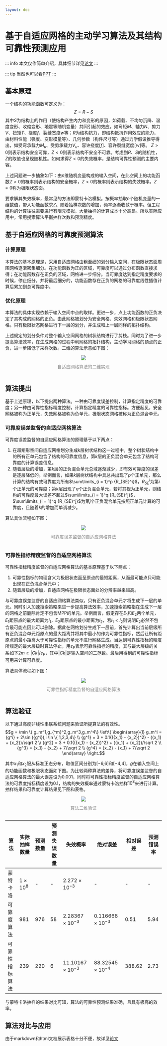 ```yaml
---
layout: doc
---
```

# 基于自适应网格的主动学习算法及其结构可靠性预测应用

::: info
本文仅作简单介绍，具体细节详见[论文](/reliabilitythesis.md)
:::

::: tip
当然也可以看[PPT](/reliabilityppt.md)
:::

## 基本原理
一个结构的功能函数可定义为：
$$Z=R-S$$
其中$S$为结构上的作用（使结构产生内力和变形的原因，如荷载、不均匀沉降、温度变形、收缩变形、地震等随机变量）共同引起的效应，如弯矩$M$、轴力$N$、剪力$V$、扭矩$T$、挠度$f$、裂缝宽度$w$等；$R$为结构抗力，即结构抵抗作用效应的能力，由材料性能（强度、变形模量等）、几何参数（构件尺寸等）通过力学假设推导得出，如受弯承载力$M_u$、受剪承载力$V_u$、容许挠度$[f]$、容许裂缝宽度$[w]$等。
$Z>0$则表示结构安全可靠，$Z<0$则表示结构不安全不可靠。考虑到$R$、$S$的随机性，$Z$的取值也呈现随机性。如何求得$Z<0$的失效概率，是结构可靠性预测的主要内容。

上述问题进一步抽象如下：由$n$维随机变量构成的输入空间，在此空间上的功能函数$Z>0$的概率则表示结构的安全概率，$Z<0$的概率则表示结构的失效概率。$Z=0$称为极限状态面。

要求解其失效概率，最常见的方法即蒙特卡洛模拟。按概率抽取$n$个随机变量的一组数值，带入功能函数求$Z$。随着抽样次数的增加，频率逐渐收敛于概率。但工程结构的计算往往需要进行有限元模拟，大量抽样的计算成本十分高昂。所以实际应用中，常用搜索算法平衡抽样次数和预测精度。

## 基于自适应网格的可靠度预测算法

### 计算原理

本算法的基本原理是，采用自适应网格由粗至细的划分输入空间，在极限状态面周围网格逐渐密集细分。在功能函数为正的区域，可靠度可以通过分布函数直接求得；在功能函数存在正负的区域，网格进一步细分。当可靠度达到指定精度要求的时候，停止细分。并将最后细分的，功能函数存在正负的网格的可靠度线性插值计算后累加到总可靠度中。

### 优化原理

本算法的具体实现依赖于输入空间中点的取样。更进一步，点上功能函数的正负决定了其构成的网格的正负。由此网格被划分为安全网格、失效网格和极限状态网格。只有极限状态网格进行下一层的划分，并生成和上一层同样的拓扑结构。

上述规定的划分条件对整个输入空间网格的树状结构进行了剪枝。同时为了进一步提高算法效率，在生成网格的过程中利网格的拓扑结构，主动学习网格的顶点的正负，进一步降低了采样次数。二维的算法示意如下图：


<div style="display: flex; justify-content: center; align-items: center;  flex-direction: column;">
  <img src="/r1.svg">
  <p style="margin-top: 10px; color:#888888">自适应网格算法的二维实现</p>
</div>

## 算法提出
基于上述原理，以下提出两种算法。一种由可靠度误差控制，计算指定精度的可靠度；另一种由可靠性指标精度控制，计算指定精度的可靠性指标。方便起见，安全网格被称为正单元，失效网格被称为负单元，极限状态网格被称为正负混合单元。
### 可靠度误差监督的自适应网格算法

可靠度误差监督的自适应网格算法的原理基于以下两点：
1. 在超矩形空间自适应网格划分生成$k$层树状结构这一过程中，整个树状结构中的所有正单元包含了结构的可靠度信息，第$k$层的正负混合单元包含了结构可靠度的计算误差信息。
2. 随着层级的增加，第$k$层的正负混合单元总域逐渐减少，即有效可靠度的误差是逐层降低的。举例而言，如果$k$层树状结构中具总共出现了$p$个正单元，那么计算的结构有效可靠度为所有$\sum\limits_{i = 1}^p {R_{SE}^i}$，${R_{SE}^i}$为第$i$个正单元的可靠度；第$k$层出现了$q$个正负混合单元，若将其视为正单元，则结构的可靠度最大误差不超过$\sum\limits_{i = 1}^q {R_{SE}^j}$，$\sum\limits_{i = 1}^q {R_{SE}^j}$为第$j$个正负混合单元按照正单元计算的可靠度，且随着$k$的增加而单调减少。

算法具体流程如下图：

<div style="display: flex; justify-content: center; align-items: center;  flex-direction: column;">
  <img src="/r2.svg">
  <p style="margin-top: 10px; color:#888888">可靠度误差监督的自适应网格算法</p>
</div>

### 可靠性指标精度监督的自适应网格算法

可靠性指标精度监督的自适应网格算法的基本原理基于以下两点：
1. 可靠性指标的物理含义为极限状态面至原点的最短距离，从而最可能点只可能出现在正负混合单元中；
2. 随着层级的增加，自适应网格在极限状态面处的分辨率越来越高。

与可靠度误差监督的自适应网格算法类似，只有正负混合单元才将生成下一层的单元。同时引入加速搜索策略来进一步提高算法效率，加速搜索策略指在生成下一层的网格之前删除肯定不包含MPP的单元。举例而言，假定存在$E_1$和$E_2$两个单元，$E_1$距原点的最大距离为$l_1$，$E_2$距原点的最小距离为$l_2$，若$l_1<l_2$则说明$E_2$必然不包含最可能点因此可以删除。据此在网格划分生成下一层前，首先计算出当前层级所有正负混合单元距原点的最大距离并将其中最小的作为可靠性指标，然后让所有距原点的最小距离大于可靠性指标的单元不进行网格生成。当达到可靠性指标的精度所规定的最大层级时算法停止，用$\varepsilon_P$表示可靠性指标的精度，其与最大层级的关系如下$2m ≥|Ck|/\varepsilon_P$，其中$|Ck|$是输入空间的二范数。最后用得到的可靠性指标可用来计算可靠度。


算法具体流程如下图：

<div style="display: flex; justify-content: center; align-items: center;  flex-direction: column;">
  <img src="/r3.svg">
  <p style="margin-top: 10px; color:#888888">可靠性指标精度监督的自适应网格算法</p>
</div>

## 算法验证

以下通过高度非线性串联系统问题来验证所提算法的有效性。
$$g = \min \{ g_m^1,g_{^m}^2,g_m^3,g_m^4\} \left\{ \begin{array}{l}
g_m^i = {g^i} + 2\sin ({g^i}),i \in \{ 1,2,3,4\} \\
{g^1} = 3 + 0.1{({x_1} - {x_2})^2} - ({x_1} + {x_2})/\sqrt 2 \\
{g^2} = 3 + 0.1{({x_1} - {x_2})^2} + ({x_1} + {x_2})/\sqrt 2 \\
{g^3} = {x_1} - {x_2} + 7/\sqrt 2 \\
{g^4} = {x_2} - {x_1} + 7/\sqrt 2 
\end{array} \right.$$

其中$x_1$和$x_2$服从标准正态分布，取值区间分别为[−6,6]和[−4,4]，$g$在输入空间上的功能函数和极限状态面如下图。为比较两种算法的差异，将可靠度误差监督的自适应网格算法的最大误差设为0.001，同时将可靠性指标精度监督的自适应网格算法的可靠度指标精度设为0.1，结构的失效概率通过蒙特卡洛抽样$10^8$来进行计算。抽样结果和可靠度计算结果见下图和表格。

<div style="display: flex; justify-content: center; align-items: center;  flex-direction: column;">
  <img src="/r4.svg">
  <p style="margin-top: 10px; color:#888888">算法二维验证</p>
</div>

| 算法         | 实际抽样数量 | 预测数量 | 预测失误数量 | 失效概率              | 绝对误差              | 相对误差 | 预测错误率 |
| -------------- | ----------------- | -------- | ------------ | ------------------------- | ------------------------- | -------- | ---------- |
| 蒙特卡洛   | $1 \times 10^{8}$ | -        | -            | $2.272 \times 10^{-3}$    | -                         | -        | -          |
| 可靠度算法 | $981$               | $976$     | $58$           | $2.28367 \times 10^{-3}$  | $0.116668 \times 10^{-3}$ | $0.51%$    | $5.94%$      |
| 可靠性指标算法 | $239$               | $220$      | $6$            | $11.10167 \times 10^{-3}$ | $88.32545 \times 10^{-4}$ | $388.62%$  | $2.73%$      |

与蒙特卡洛抽样的结果对比可知，算法的可靠性预测结果准确，且具有极高的效率。

## 算法对比与应用

由于markdown和html文档展示表格十分不便，故详见[论文](/reliabilitythesis.md)